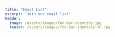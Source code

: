 ```yaml
---
title: "Email List"
excerpt: "Join our email list"
header:
  image: /assets/images/foo-bar-identity.jpg
  teaser: /assets/images/foo-bar-identity-th.jpg
---
```


<!-- The script code can be found in head.html which is clued in by the page title being Email List ! If you change that, it will break the script include. -->

<div class='mailmunch-forms-widget-1095004'></div>

